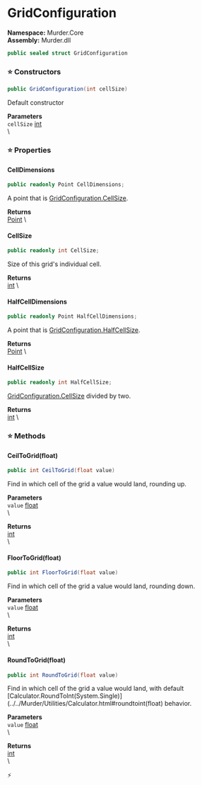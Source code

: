 # GridConfiguration

**Namespace:** Murder.Core \
**Assembly:** Murder.dll

```csharp
public sealed struct GridConfiguration
```

### ⭐ Constructors
```csharp
public GridConfiguration(int cellSize)
```

Default constructor

**Parameters** \
`cellSize` [int](https://learn.microsoft.com/en-us/dotnet/api/System.Int32?view=net-7.0) \
\

### ⭐ Properties
#### CellDimensions
```csharp
public readonly Point CellDimensions;
```

A point that is [GridConfiguration.CellSize](../../Murder/Core/GridConfiguration.html#cellsize).

**Returns** \
[Point](../../Murder/Core/Geometry/Point.html) \
#### CellSize
```csharp
public readonly int CellSize;
```

Size of this grid's individual cell.

**Returns** \
[int](https://learn.microsoft.com/en-us/dotnet/api/System.Int32?view=net-7.0) \
#### HalfCellDimensions
```csharp
public readonly Point HalfCellDimensions;
```

A point that is [GridConfiguration.HalfCellSize](../../Murder/Core/GridConfiguration.html#halfcellsize).

**Returns** \
[Point](../../Murder/Core/Geometry/Point.html) \
#### HalfCellSize
```csharp
public readonly int HalfCellSize;
```

[GridConfiguration.CellSize](../../Murder/Core/GridConfiguration.html#cellsize) divided by two.

**Returns** \
[int](https://learn.microsoft.com/en-us/dotnet/api/System.Int32?view=net-7.0) \
### ⭐ Methods
#### CeilToGrid(float)
```csharp
public int CeilToGrid(float value)
```

Find in which cell of the grid a value would land, rounding up.

**Parameters** \
`value` [float](https://learn.microsoft.com/en-us/dotnet/api/System.Single?view=net-7.0) \
\

**Returns** \
[int](https://learn.microsoft.com/en-us/dotnet/api/System.Int32?view=net-7.0) \
\

#### FloorToGrid(float)
```csharp
public int FloorToGrid(float value)
```

Find in which cell of the grid a value would land, rounding down.

**Parameters** \
`value` [float](https://learn.microsoft.com/en-us/dotnet/api/System.Single?view=net-7.0) \
\

**Returns** \
[int](https://learn.microsoft.com/en-us/dotnet/api/System.Int32?view=net-7.0) \
\

#### RoundToGrid(float)
```csharp
public int RoundToGrid(float value)
```

Find in which cell of the grid a value would land, with default [Calculator.RoundToInt(System.Single)](../../Murder/Utilities/Calculator.html#roundtoint(float) behavior.

**Parameters** \
`value` [float](https://learn.microsoft.com/en-us/dotnet/api/System.Single?view=net-7.0) \
\

**Returns** \
[int](https://learn.microsoft.com/en-us/dotnet/api/System.Int32?view=net-7.0) \
\



⚡